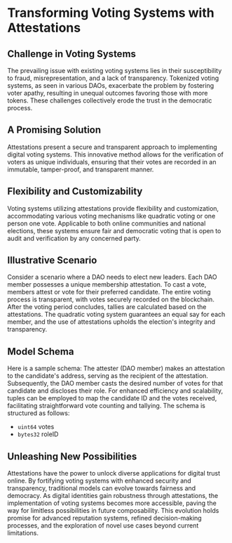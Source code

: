 # Transforming Voting Systems with Attestations

## Challenge in Voting Systems

The prevailing issue with existing voting systems lies in their susceptibility to fraud, misrepresentation, and a lack of transparency. Tokenized voting systems, as seen in various DAOs, exacerbate the problem by fostering voter apathy, resulting in unequal outcomes favoring those with more tokens. These challenges collectively erode the trust in the democratic process.

## A Promising Solution

Attestations present a secure and transparent approach to implementing digital voting systems. This innovative method allows for the verification of voters as unique individuals, ensuring that their votes are recorded in an immutable, tamper-proof, and transparent manner.

## Flexibility and Customizability

Voting systems utilizing attestations provide flexibility and customization, accommodating various voting mechanisms like quadratic voting or one person one vote. Applicable to both online communities and national elections, these systems ensure fair and democratic voting that is open to audit and verification by any concerned party.

## Illustrative Scenario

Consider a scenario where a DAO needs to elect new leaders. Each DAO member possesses a unique membership attestation. To cast a vote, members attest or vote for their preferred candidate. The entire voting process is transparent, with votes securely recorded on the blockchain. After the voting period concludes, tallies are calculated based on the attestations. The quadratic voting system guarantees an equal say for each member, and the use of attestations upholds the election's integrity and transparency.

## Model Schema

Here is a sample schema: The attester (DAO member) makes an attestation to the candidate's address, serving as the recipient of the attestation. Subsequently, the DAO member casts the desired number of votes for that candidate and discloses their role. For enhanced efficiency and scalability, tuples can be employed to map the candidate ID and the votes received, facilitating straightforward vote counting and tallying. The schema is structured as follows:

- `uint64` votes
- `bytes32` roleID

## Unleashing New Possibilities

Attestations have the power to unlock diverse applications for digital trust online. By fortifying voting systems with enhanced security and transparency, traditional models can evolve towards fairness and democracy. As digital identities gain robustness through attestations, the implementation of voting systems becomes more accessible, paving the way for limitless possibilities in future composability. This evolution holds promise for advanced reputation systems, refined decision-making processes, and the exploration of novel use cases beyond current limitations.
